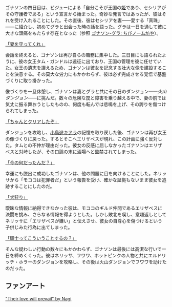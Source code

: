 <!-- title: ゴナソン・G -->
<!-- status: 生存 -->

ゴナソンの四日目は、ビジューによる「自分こそが王国の[姫](https://www.youtube.com/live/VgMSugOH5DA?feature=shared&t=521)であり、セシリアがその守護者である」という宣言から始まった。奇妙な発言ではあったが、彼はそれを受け入れることにした。その直後、彼はセシリアを妻――愛する「真珠」――に[紹介](https://www.youtube.com/live/VgMSugOH5DA?feature=shared&t=736)し、初めてグラと出会った時の話を語った。グラは一日を通して彼に大きな頭痛をもたらす存在となった（参照 [ゴナソン-グラ: ちびノーム坊や](#edge:gigi-gura)）。

[「妻を守ってくれ」](#embed:https://www.youtube.com/live/VgMSugOH5DA?feature=shared&t=806)

会話を終えると、ゴナソンは再び自らの職務に集中した。三日目にも語られたように、彼の女王タム・ガンドルは遠征に出ており、王国の管理を彼に任せていた。女王の遺志を讃えるため、ゴナソンは彼女を記念する壮大な像を建設することを決意する。その莫大な労力にもかかわらず、彼は必ず完成させる覚悟で基盤づくりに取り掛かった。

像づくりを一旦休憩し、ゴナソンは妻とグラと共にその日のダンジョン――_火山ダンジョン_――に挑んだ。数々の危険な罠と障害を乗り越える中で、妻の前では気丈に振る舞おうとしたものの、何度も転んでは悲鳴を上げ、その誇りを傷つけられてしまった。

[「ちゃんとクリアしたぞ」](#embed:https://www.youtube.com/live/VgMSugOH5DA?feature=shared&t=7796)

ダンジョンを攻略し、[小鳥遊キアラ](https://www.youtube.com/live/VgMSugOH5DA?feature=shared&t=8112)の記憶を取り戻した後、ゴナソンは再び女王の像づくりに戻った。するとそこへエリザベスが現れ、この計画に強く反対した。タムとの不仲が理由だった。彼女の反感に屈しなかったゴナソンはエリザベスと対峙したが、その口論の末に酒場へと監禁されてしまった。

[「今の何だったんだ？」](#embed:https://www.youtube.com/live/VgMSugOH5DA?feature=shared&t=11555)

幸運にも脱出に成功したゴナソンは、他の問題に目を向けることにした。ネリッサから「モココは犯罪者だ」という報告を受け、確かな証拠もないまま彼女を追跡することにしたのだ。

[「犬狩り」](#embed:https://www.youtube.com/live/VgMSugOH5DA?feature=shared&t=12009)

曖昧な情報に納得できなかった彼は、モココのギルド仲間であるエリザベスに決闘を挑み、さらなる情報を得ようとした。しかし敗北を喫し、意趣返しとしてネリッサに「エリザベスが嫌い」と伝えさせ、彼女の自尊心を傷つけるという子供じみた行為に出てしまった。

[「騎士ってこういうことするの？」](#embed:https://www.youtube.com/live/VgMSugOH5DA?feature=shared&t=12872)

そんな疑わしい行動の数々にもかかわらず、ゴナソンは最後には高潔な行いで一日を締めくくった。彼はネリッサ、フワワ、ホットピンクの人物と共にエルドリッチ・ホラーのダンジョンを攻略し、その後は火山ダンジョンでフワワを助けたのだった。

## ファンアート

["Their love will prevail" by Nagi](https://x.com/Nagi_Nyaaa/status/1831932489658724587)

<!-- ame, irys, kronii, gura, nerissa -->
